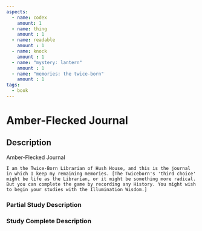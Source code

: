 ```yaml
---
aspects: 
  - name: codex
    amount: 1
  - name: thing
    amount : 1
  - name: readable
    amount : 1
  - name: knock
    amount : 1
  - name: "mystery: lantern"
    amount : 1
  - name: "memories: the twice-born"
    amount : 1
tags:
  - book
---
```


# Amber-Flecked Journal

## Description
Amber-Flecked Journal

	I am the Twice-Born Librarian of Hush House, and this is the journal in which I keep my remaining memories. [The Twiceborn's 'third choice' might be life as the Librarian, or it might be something more radical. But you can complete the game by recording any History. You might wish to begin your studies with the Illumination Wisdom.]
### Partial Study Description

### Study Complete Description
